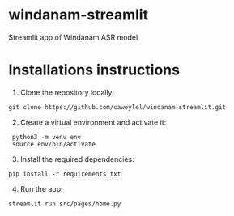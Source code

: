 # windanam-streamlit
Streamlit app of Windanam ASR model

# Installations instructions

1. Clone the repository locally:

```
git clone https://github.com/cawoylel/windanam-streamlit.git
```

2. Create a virtual environment and activate it:
```
 python3 -m venv env
 source env/bin/activate
```

3. Install the required dependencies:
```
pip install -r requirements.txt
```

4. Run the app:

```
streamlit run src/pages/home.py
```